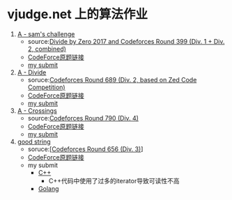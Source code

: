 # vjudge.net 上的算法作业

1. [A - sam's challenge](https://vjudge.net/contest/586866#problem/A)
   + source:[Divide by Zero 2017 and Codeforces Round 399 (Div. 1 + Div. 2, combined) ](https://codeforces.com/contest/768)
   + [CodeForce原题链接](https://codeforces.com/contest/768/problem/B)
   + [my submit](./homework1/cpp/main.cpp)
2. [A - Divide](https://vjudge.net/contest/591920#problem/A)
    + soruce:[Codeforces Round 689 (Div. 2, based on Zed Code Competition)](https://codeforces.com/contest/1461)
    + [CodeForce原题链接](https://codeforces.com/problemset/problem/1461/D)
    + [my submit](./homework2/cpp/main.cc)
3. [A - Crossings](https://vjudge.net/contest/593411#problem)
    + source:[Codeforces Round 790 (Div. 4)](https://codeforces.com/contest/1676)
    + [CodeForce原题链接](https://codeforces.com/contest/1676/problem/H2)
    + [my submit](./homework3/cpp/main.cpp)
4. [good string](https://vjudge.net/contest/594369#problem)
    + soruce:[[Codeforces Round 656 (Div. 3)](https://codeforces.com/contest/1385)]
    + [CodeForce原题链接](https://codeforces.com/problemset/problem/1385/D)
    + my submit
    	+ [C++](./homework4/cpp/main.cpp)
    		+ C++代码中使用了过多的iterator导致可读性不高
    	+ [Golang](./homework4/golang/main.go)